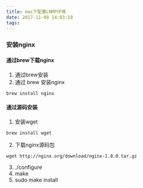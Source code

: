 ```yaml
---
title: mac下配置LNMP环境
date: 2017-11-08 14:03:18
tags:
---
```


### 安装nginx
#### 通过brew下载nginx
1. 通过brew安装
2. 通过 brew 安装nginx
```
brew install nginx
```
#### 通过源码安装
1. 安装wget
```
brew install wget
```
2. 下载nginx源码包
```
wget http://nginx.org/download/nginx-1.8.0.tar.gz
```
3. ./configure
4. make
5. sudo make install
